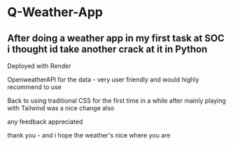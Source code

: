 # Q-Weather-App
After doing a weather app in my first task at SOC i thought id take another crack at it in Python
-
Deployed with Render

OpenweatherAPI for the data - very user friendly and would highly recommend to use

Back to using traditional CSS for the first time in a while after mainly playing with Tailwind was a nice change also

any feedback appreciated

thank you - and i hope the weather's nice where you are
